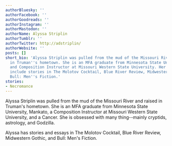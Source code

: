 ```yaml
---
authorBluesky: ''
authorFacebook: ''
authorGoodreads: ''
authorInstagram: ''
authorMastodon: ''
authorName: Alyssa Striplin
authorTumblr: ''
authorTwitter: http://adstriplin/
authorWebsite: ''
posts: []
short_bio: 'Alyssa Striplin was pulled from the mud of the Missouri River and raised
  in Truman''s hometown. She is an MFA graduate from Minnesota State University, Mankato
  and Composition Instructor at Missouri Western State University. Her publications
  include stories in The Molotov Cocktail, Blue River Review, Midwestern Gothic, and
  Bull: Men''s Fiction.'
stories:
- Necromance
---
```


Alyssa Striplin was pulled from the mud of the Missouri River and raised in Truman's hometown. She is an MFA graduate from Minnesota State University, Mankato, a Composition Instructor at Missouri Western State University, and a Cancer. She is obsessed with many thing--mainly cryptids, astrology, and Godzilla.

Alyssa has stories and essays in The Molotov Cocktail, Blue River Review, Midwestern Gothic, and Bull: Men's Fiction.